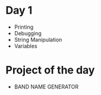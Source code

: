 # Day 1
* Printing
* Debugging
* String Manipulation
* Variables
# Project of the day
* BAND NAME GENERATOR